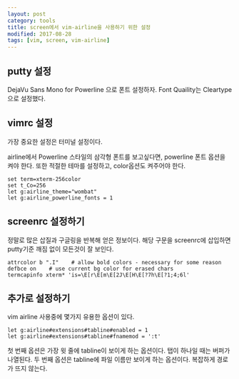 ```yaml
---
layout: post
category: tools
title: screen에서 vim-airline을 사용하기 위한 설정
modified: 2017-08-28
tags: [vim, screen, vim-airline]
---
```


## putty 설정

DejaVu Sans Mono for Powerline 으로 폰트 설정하자. Font Quaility는 Cleartype으로 설정했다.

## vimrc 설정

가장 중요한 설정은 터미널 설정이다. 

airline에서 Powerline 스타일의 삼각형 폰트를 보고싶다면, powerline 폰트 옵션을 켜야 한다. 또한 적절한 테마를 설정하고, color옵션도 켜주어야 한다.

```
set term=xterm-256color
set t_Co=256
let g:airline_theme="wombat"
let g:airline_powerline_fonts = 1
```

## screenrc 설정하기

정말로 많은 삽질과 구글링을 반복해 얻은 정보이다. 해당 구문을 screenrc에 삽입하면 putty기준 깨짐 없이 모든것이 잘 보인다.

```
attrcolor b ".I"    # allow bold colors - necessary for some reason
defbce on    # use current bg color for erased chars
termcapinfo xterm* 'is=\E[r\E[m\E[2J\E[H\E[?7h\E[?1;4;6l'
```

## 추가로 설정하기

vim airline 사용중에 몇가지 유용한 옵션이 있다.

```
let g:airline#extensions#tabline#enabled = 1
let g:airline#extensions#tabline#fnamemod = ':t'
```

첫 번째 옵션은 가장 윗 줄에 tabline이 보이게 하는 옵션이다. 탭이 하나일 때는 버퍼가 나열된다.
두 번째 옵션은 tabline에 파일 이름만 보이게 하는 옵션이다. 복잡하게 경로가 뜨지 않는다.